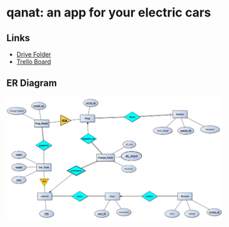 # qanat: an app for your electric cars

Links
------
- [Drive Folder](https://drive.google.com/open?id=10z4n6vLNtr5n32Mw30ZzHStK8SS1cTJG)
- [Trello Board](https://trello.com/b/lzhYFEmF/db-project)

ER Diagram
-------
![ER Diagram](https://github.com/Haotian9850/qanat/blob/master/ER%20DIagram.png?raw=true)
